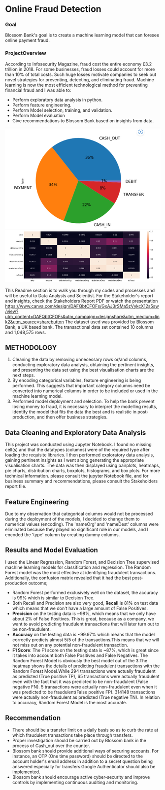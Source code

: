 # Online Fraud Detection
### Goal
Blossom Bank's goal is to create a machine learning model that can foresee online payment fraud.
### ProjectOverview
According to Infosecurity Magazine, fraud cost the entire economy £3.2 trillion in 2018. For some businesses, fraud losses could account for more than 10% of total costs. Such huge losses motivate companies to seek out novel strategies for preventing, detecting, and eliminating fraud. Machine learning is now the most efficient technological method for preventing financial fraud and I was able to:
- Perform exploratory data analysis in python.
- Perform feature engineering.
- Perform Model selection, training, and validation.
- Perform Model evaluation
- Give recommendations to Blossom Bank based on insights from data. 

![](https://github.com/ChristianaBolanle/Bolanle-Christiana_portfolio/blob/main/Images/pie%20chart%20online%20fraud%20detection.PNG)
![](https://github.com/ChristianaBolanle/Bolanle-Christiana_portfolio/blob/main/Images/Heat%20map%20Online%20Fraud%20Detection.PNG)

This Readme section is to walk you through my codes and processes and will be useful to Data Analysts and Scientist. For the Stakeholder's report and insights, check the Stakeholders Report PDF or watch the presentation https://www.canva.com/design/DAFQbtCFOFs/GxAJ3rSMa5zVykcX12s5sw/view?utm_content=DAFQbtCFOFs&utm_campaign=designshare&utm_medium=link2&utm_source=sharebutton The dataset used was provided by Blossom Bank, a UK based bank. The transactional data set contained 10 columns and 1,048,575 rows.

## METHODOLOGY
1. Cleaning the data by removing unnecessary rows or/and columns, conducting exploratory data analysis, obtaining the pertinent insights, and presenting the data set using the best visualisation charts are the next steps.
2. By encoding categorical variables, feature engineering is being performed. This suggests that important category columns need be converted into numerical columns in order to be included or used in the machine learning model.
3. Performed model deployment and selection. To help the bank prevent losing money to fraud, it is necessary to interpret the modelling results, identify the model that fits the data the best and is realistic in post-production, and then offer business strategies.

## Data Cleaning and Exploratory Data Analysis
This project was conducted using Jupyter Notebook. I found no missing cell(s) and that the datatypes (columns) were of the required type after loading the requisite libraries. I then performed exploratory data analysis, gaining pertinent insights as I went along generating the appropriate visualisation charts. The data was then displayed using pairplots, heatmaps, pie charts, distribution charts, boxplots, histograms, and box plots. For more technical information. please consult the jupyter Notebook file, and for business summary and recommendations, please consult the Stakeholders report file.

## Feature Engineering
Due to my observation that categorical columns would not be processed during the deployment of the models, I decided to change them to numerical values (encoding). The 'nameOrg' and 'nameDest' columns were eliminated because they played no significant role in our models, and I encoded the 'type' column by creating dummy columns.

## Results and Model Evaluation
I used the Linear Regression, Random Forest, and Decision Tree supervised machine learning models for classification and regression. The Random Forest model was the most effective at identifying fraudulent transactions. Additionally, the confusion matrix revealed that it had the best post-production outcome;
- Random Forest performed exclusively well on the dataset, the accuracy is 99% which is similar to Decision Tree.
- Both Recall and Precision are also very good, **Recall** is 81% on test data which means that we don't have a large amount of False Positives.
- **Precision** on the testing data is ~98%, which means that we only have about 2% of False Positives. This is great, because as a company, we want to avoid predicting fraudulent transactions that will later turn out to be non-fraudulent.
- **Accuracy** on the testing data is ~99.97% which means that the model correctly predicts almost 5/5 of the transactions.This means that we will not miss out on any potential non-fraudulent transaction.
- **F1 Score**: The F1 score on the testing data is ~87%, which is great since it takes into account both False Positives and False Negatives.
The Random Forest Model is obviously the best model out of the 3.The heatmap shows the details of predicting fraudulent transactions with the Random Forest Model.While 294 transactions were actually fraudulent as predicted (True positive TP), 65 transactions were actually fraudulent even with the fact that it was predicted to be non-fraudulent (False negative FN). 5 transactions were actually non-fraudulent even when it was predicted to be fraudulent(False positive FP). 314148 transactions were actually non-fraudulent as predicted (True negative TN). In relation to accuracy, Random Forest Model is the most accurate.

## Recommendation
- There should be a transfer limit on a daily basis so as to curb the rate at which fraudulent transactions take place through transfers.
- Proper investigation should be carried out by Blossom bank in the process of Cash_out over the counter.
- Blossom bank should provide additional ways of securing accounts. For instance, an OTP (One time password) should be directed to the account holder's email address in addition to a secret question being answered especially for transfers.Google Authenticator should also be implemented.
- Blossom bank should encourage active cyber-security and improve controls by implementing continuous auditing and monitoring.
